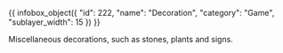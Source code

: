 {{ infobox_object({
	"id": 222,
	"name": "Decoration",
	"category": "Game",
	"sublayer_width": 15
}) }}

Miscellaneous decorations, such as stones, plants and signs.